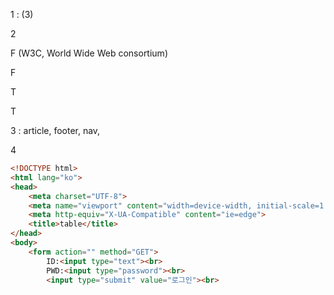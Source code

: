 1 : (3)



2

F (W3C, World Wide Web consortium)

F

T

T

3 : article, footer, nav, 

4

```html
<!DOCTYPE html>
<html lang="ko">
<head>
    <meta charset="UTF-8">
    <meta name="viewport" content="width=device-width, initial-scale=1.0">
    <meta http-equiv="X-UA-Compatible" content="ie=edge">
    <title>table</title>
</head>
<body>
    <form action="" method="GET">
        ID:<input type="text"><br>
        PWD:<input type="password"><br>
        <input type="submit" value="로그인"><br>
```


